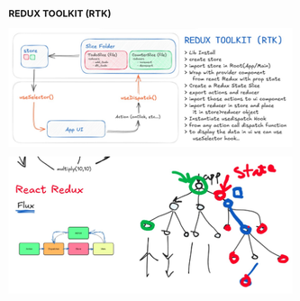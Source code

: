 ### REDUX TOOLKIT (RTK)

![screenshot](./src/assets/RTK.jpeg)

![screenshot](./src/assets/Flow.jpeg)
